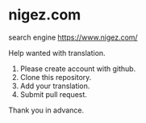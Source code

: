 # nigez.com
search engine
https://www.nigez.com/

Help wanted with translation.
1) Please create account with github.
2) Clone this repository.
3) Add your translation.
4) Submit pull request.

Thank you in advance.
